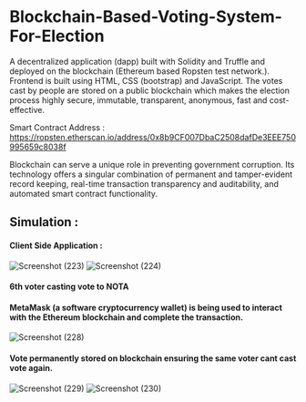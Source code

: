 ﻿# Blockchain-Based-Voting-System-For-Election
A decentralized application (dapp) built with Solidity and Truffle and deployed on the blockchain (Ethereum based Ropsten test network.). Frontend is built using HTML, CSS (bootstrap) and JavaScript. The votes cast by people are stored on a public blockchain which makes the election process highly secure, immutable, transparent, anonymous, fast and cost-effective.

Smart Contract Address : https://ropsten.etherscan.io/address/0x8b9CF007DbaC2508dafDe3EEE750995659c8038f

Blockchain can serve a unique role in preventing government corruption. Its technology offers a singular combination of permanent and tamper-evident record keeping, real-time transaction transparency and auditability, and automated smart contract functionality.

## Simulation :

#### Client Side Application :

![Screenshot (223)](https://user-images.githubusercontent.com/60143745/120531170-f637ed00-c3fb-11eb-8a34-f2565d8a7954.png)
![Screenshot (224)](https://user-images.githubusercontent.com/60143745/120531312-1d8eba00-c3fc-11eb-9711-8d015dbe4b65.png)


#### 6th voter casting vote to NOTA
#### MetaMask (a software cryptocurrency wallet) is being used to interact with the Ethereum blockchain and complete the transaction.

![Screenshot (228)](https://user-images.githubusercontent.com/60143745/120531418-3dbe7900-c3fc-11eb-98dd-c90027d0c391.png)


#### Vote permanently stored on blockchain ensuring the same voter cant cast vote again.

![Screenshot (229)](https://user-images.githubusercontent.com/60143745/120531894-be7d7500-c3fc-11eb-9b47-f4fbcc027b1b.png)
![Screenshot (230)](https://user-images.githubusercontent.com/60143745/120531876-b9202a80-c3fc-11eb-93f5-7dc77b000a7b.png)





